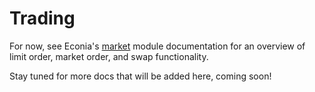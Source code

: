 # Trading

For now, see Econia's [market] module documentation for an overview of limit order, market order, and swap functionality.

Stay tuned for more docs that will be added here, coming soon!

<!---Alphabetized reference links-->

[market]: https://github.com/econia-labs/econia/tree/main/src/move/econia/doc/market.md